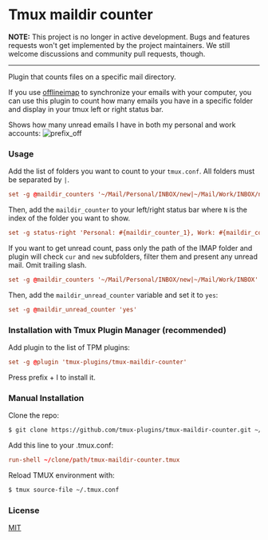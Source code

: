 # Tmux maildir counter

**NOTE:** This project is no longer in active development. Bugs and 
features requests won't get implemented by the project maintainers.
We still welcome discussions and community pull requests, though.

---

Plugin that counts files on a specific mail directory.

If you use [offlineimap](http://offlineimap.org/) to synchronize your emails with your computer,
you can use this plugin to count how many emails you have in a specific folder and display in your tmux
left or right status bar.

Shows how many unread emails I have in both my personal and work accounts:
![prefix_off](screenshots/maildir_counter.png)

### Usage

Add the list of folders you want to count to your `tmux.conf`. All folders must be separated by `|`.

```tmux.conf
set -g @maildir_counters '~/Mail/Personal/INBOX/new|~/Mail/Work/INBOX/new'
```

Then, add the `maildir_counter` to your left/right status bar where `N` is the index of the folder you want to show.

```tmux.conf
set -g status-right 'Personal: #{maildir_counter_1}, Work: #{maildir_counter_2} | %a %Y-%m-%d %H:%M'
```

If you want to get unread count, pass only the path of the IMAP folder and plugin will check `cur` and `new` subfolders, filter them and present any unread mail. Omit trailing slash.

```tmux.conf
set -g @maildir_counters '~/Mail/Personal/INBOX/new|~/Mail/Work/INBOX'
```

Then, add the `maildir_unread_counter` variable and set it to `yes`:

```tmux.conf
set -g @maildir_unread_counter 'yes'
```

### Installation with Tmux Plugin Manager (recommended)

Add plugin to the list of TPM plugins:

```tmux.conf
set -g @plugin 'tmux-plugins/tmux-maildir-counter'
```

Press prefix + I to install it.

### Manual Installation

Clone the repo:

```bash
$ git clone https://github.com/tmux-plugins/tmux-maildir-counter.git ~/clone/path
```

Add this line to your .tmux.conf:

```tmux.conf
run-shell ~/clone/path/tmux-maildir-counter.tmux
```

Reload TMUX environment with:

```bash
$ tmux source-file ~/.tmux.conf
```

### License

[MIT](LICENSE)

